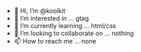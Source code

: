 - 👋 Hi, I’m @koolkit
- 👀 I’m interested in ... gtag
- 🌱 I’m currently learning ... html/css
- 💞️ I’m looking to collaborate on ... nothing
- 📫 How to reach me ... none

